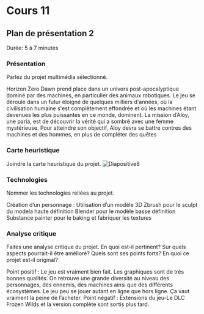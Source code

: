 # Cours 11
## Plan de présentation 2 
Durée: 5 à 7 minutes

### Présentation
Parlez du projet multimédia sélectionné. 

Horizon Zero Dawn prend place dans un univers post-apocalyptique dominé par des machines, en particulier des animaux robotiques. Le jeu se déroule dans un futur éloigné de quelques milliers d'années, où la civilisation humaine s'est complètement effondrée et où les machines étant devenues les plus puissantes en ce monde, dominent. La mission d’Aloy, une paria, est de découvrir la vérité qui a sombré avec une femme mystérieuse. Pour atteindre son objectif, Aloy devra se battre contres des machines et des hommes, en plus de compléter des quêtes


### Carte heuristique
Joindre la carte heuristique du projet.
![Diapositive8](https://user-images.githubusercontent.com/89608228/145317930-2d432de0-6154-480c-9ce5-9f995b19beca.JPG)


### Technologies
Nommer les technologies reliées au projet.

Création d’un personnage :
Utilisation d’un modèle 3D
Zbrush pour le sculpt du modela haute définition 
Blender pour le modèle basse définition 
Substance painter pour le baking et fabriquer les textures


### Analyse critique
Faites une analyse critique du projet. En quoi est-il pertinent? Sur quels aspects pourrait-il être amélioré? Quels sont ses points forts? En quoi ce projet est-il original? 

Point positif : Le jeu est vraiment bien fait. Les graphiques sont de très bonnes qualités. On retrouve une grande diversité au niveau des personnages, des ennemis, des machines ainsi que des différents écosystèmes. Le jeu peu se jouer autant en ligne que hors ligne. Ça vaut vraiment la peine de l’acheter.
Point négatif : Extensions du jeu-Le DLC Frozen Wilds et la version complète sont sortis plus tard.
